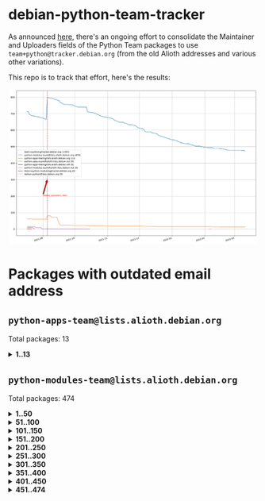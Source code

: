 # debian-python-team-tracker



As announced [here](https://lists.debian.org/debian-python/2021/08/msg00006.html), there's an ongoing effort to consolidate the Maintainer and Uploaders fields of the Python Team packages to use `team+python@tracker.debian.org` (from the old Alioth addresses and various other variations).



This repo is to track that effort, here's the results:



![Python team emails](images/python_team_emails.svg)


# Packages with outdated email address

## `python-apps-team@lists.alioth.debian.org`
Total packages: 13
<details>
<summary><b>1..13</b></summary>


| # | Package | Version |
| --- | --- | --- |
| 1 | [ctop](https://tracker.debian.org/ctop) | 1.0.0-2.1 |
| 2 | [db2twitter](https://tracker.debian.org/db2twitter) | 0.6-1.1 |
| 3 | [dodgy](https://tracker.debian.org/dodgy) | 0.1.9-3 |
| 4 | [etm](https://tracker.debian.org/etm) | 3.2.30-1.1 |
| 5 | [freealchemist](https://tracker.debian.org/freealchemist) | 0.5-1.1 |
| 6 | [kanboard-cli](https://tracker.debian.org/kanboard-cli) | 0.0.2-1.1 |
| 7 | [lightyears](https://tracker.debian.org/lightyears) | 1.4-2 |
| 8 | [pipenv](https://tracker.debian.org/pipenv) | 11.9.0-1.1 |
| 9 | [prospector](https://tracker.debian.org/prospector) | 1.1.7-2 |
| 10 | [pybik](https://tracker.debian.org/pybik) | 3.0-3.1 |
| 11 | [retweet](https://tracker.debian.org/retweet) | 0.10-1.1 |
| 12 | [sinntp](https://tracker.debian.org/sinntp) | 1.6-1.2 |
| 13 | [smem](https://tracker.debian.org/smem) | 1.5-1.1 |
</details>

## `python-modules-team@lists.alioth.debian.org`
Total packages: 474
<details>
<summary><b>1..50</b></summary>


| # | Package | Version |
| --- | --- | --- |
| 1 | [anorack](https://tracker.debian.org/anorack) | 0.2.7-1 |
| 2 | [anosql](https://tracker.debian.org/anosql) | 1.0.1-1 |
| 3 | [asn1crypto](https://tracker.debian.org/asn1crypto) | 1.4.0-1 |
| 4 | [astral](https://tracker.debian.org/astral) | 1.6.1-2 |
| 5 | [authres](https://tracker.debian.org/authres) | 1.2.0-2 |
| 6 | [automat](https://tracker.debian.org/automat) | 20.2.0-1 |
| 7 | [azure-cosmos-table-python](https://tracker.debian.org/azure-cosmos-table-python) | 1.0.5+git20191025-5 |
| 8 | [bdist-nsi](https://tracker.debian.org/bdist-nsi) | 0.1.5-2 |
| 9 | [bernhard](https://tracker.debian.org/bernhard) | 0.2.6-2 |
| 10 | [betamax](https://tracker.debian.org/betamax) | 0.8.1-2 |
| 11 | [bibtexparser](https://tracker.debian.org/bibtexparser) | 1.1.0+ds-3 |
| 12 | [binaryornot](https://tracker.debian.org/binaryornot) | 0.4.4+dfsg-4 |
| 13 | [bitstruct](https://tracker.debian.org/bitstruct) | 8.9.0-1 |
| 14 | [case](https://tracker.debian.org/case) | 1.5.3+dfsg-3 |
| 15 | [cerealizer](https://tracker.debian.org/cerealizer) | 0.8.1-3 |
| 16 | [chardet](https://tracker.debian.org/chardet) | 4.0.0-1 |
| 17 | [chargebee-python](https://tracker.debian.org/chargebee-python) | 1.6.6-1 |
| 18 | [codicefiscale](https://tracker.debian.org/codicefiscale) | 0.9+ds0-2 |
| 19 | [colorclass](https://tracker.debian.org/colorclass) | 2.2.0-2.2 |
| 20 | [colorspacious](https://tracker.debian.org/colorspacious) | 1.1.2-2 |
| 21 | [commonmark](https://tracker.debian.org/commonmark) | 0.9.1-3 |
| 22 | [constantly](https://tracker.debian.org/constantly) | 15.1.0-2 |
| 23 | [contextlib2](https://tracker.debian.org/contextlib2) | 0.6.0.post1-1 |
| 24 | [cookiecutter](https://tracker.debian.org/cookiecutter) | 1.7.3-1 |
| 25 | [coreapi](https://tracker.debian.org/coreapi) | 2.3.3-4 |
| 26 | [coreschema](https://tracker.debian.org/coreschema) | 0.0.4-3 |
| 27 | [cov-core](https://tracker.debian.org/cov-core) | 1.15.0-3 |
| 28 | [cppy](https://tracker.debian.org/cppy) | 1.1.0-2 |
| 29 | [cram](https://tracker.debian.org/cram) | 0.7-4 |
| 30 | [cssutils](https://tracker.debian.org/cssutils) | 1.0.2-3 |
| 31 | [d2to1](https://tracker.debian.org/d2to1) | 0.2.12-2 |
| 32 | [debiancontributors](https://tracker.debian.org/debiancontributors) | 0.7.8-2 |
| 33 | [devpi-common](https://tracker.debian.org/devpi-common) | 3.2.2-1.1 |
| 34 | [django-ajax-selects](https://tracker.debian.org/django-ajax-selects) | 1.7.0-3 |
| 35 | [django-bitfield](https://tracker.debian.org/django-bitfield) | 1.9.6-2 |
| 36 | [django-dirtyfields](https://tracker.debian.org/django-dirtyfields) | 1.3.1-2 |
| 37 | [django-environ](https://tracker.debian.org/django-environ) | 0.4.4-2 |
| 38 | [django-filter](https://tracker.debian.org/django-filter) | 2.4.0-1 |
| 39 | [django-hvad](https://tracker.debian.org/django-hvad) | 1.8.0-1.1 |
| 40 | [django-js-reverse](https://tracker.debian.org/django-js-reverse) | 0.7.3-1.1 |
| 41 | [django-macaddress](https://tracker.debian.org/django-macaddress) | 1.5.0-2 |
| 42 | [django-memoize](https://tracker.debian.org/django-memoize) | 2.2.0+dfsg-1 |
| 43 | [django-nose](https://tracker.debian.org/django-nose) | 1.4.6-2.1 |
| 44 | [django-notification](https://tracker.debian.org/django-notification) | 1.2.0-3 |
| 45 | [django-pagination](https://tracker.debian.org/django-pagination) | 1.0.7-4 |
| 46 | [django-paintstore](https://tracker.debian.org/django-paintstore) | 0.2-4 |
| 47 | [django-picklefield](https://tracker.debian.org/django-picklefield) | 3.0.1-1 |
| 48 | [django-pipeline](https://tracker.debian.org/django-pipeline) | 1.6.14-3 |
| 49 | [django-simple-redis-admin](https://tracker.debian.org/django-simple-redis-admin) | 1.4.0-2 |
| 50 | [django-stronghold](https://tracker.debian.org/django-stronghold) | 0.3.0+debian-2 |
</details>
<details>
<summary><b>51..100</b></summary>

| # | Package | Version |
| --- | --- | --- |
| 51 | [django-webpack-loader](https://tracker.debian.org/django-webpack-loader) | 0.6.0-2 |
| 52 | [django-wkhtmltopdf](https://tracker.debian.org/django-wkhtmltopdf) | 3.3.0-1 |
| 53 | [django-xmlrpc](https://tracker.debian.org/django-xmlrpc) | 0.1.8-2 |
| 54 | [djangorestframework-api-key](https://tracker.debian.org/djangorestframework-api-key) | 2.0.0-2 |
| 55 | [dkimpy](https://tracker.debian.org/dkimpy) | 1.0.5-1 |
| 56 | [dnsdiag](https://tracker.debian.org/dnsdiag) | 2.0.2-1 |
| 57 | [dockerpty](https://tracker.debian.org/dockerpty) | 0.4.1-2 |
| 58 | [drf-generators](https://tracker.debian.org/drf-generators) | 0.5.0-1 |
| 59 | [elasticsearch-curator](https://tracker.debian.org/elasticsearch-curator) | 5.8.1-1 |
| 60 | [enum34](https://tracker.debian.org/enum34) | 1.1.6-4 |
| 61 | [enzyme](https://tracker.debian.org/enzyme) | 0.4.1-2 |
| 62 | [exam](https://tracker.debian.org/exam) | 0.10.5-3 |
| 63 | [factory-boy](https://tracker.debian.org/factory-boy) | 2.11.1-3 |
| 64 | [faker](https://tracker.debian.org/faker) | 0.9.3-0.1 |
| 65 | [fakesleep](https://tracker.debian.org/fakesleep) | 0.1-2 |
| 66 | [fastchunking](https://tracker.debian.org/fastchunking) | 0.0.3-2 |
| 67 | [feedgenerator](https://tracker.debian.org/feedgenerator) | 1.9-2 |
| 68 | [flask-api](https://tracker.debian.org/flask-api) | 1.1+dfsg-1.1 |
| 69 | [flask-babelex](https://tracker.debian.org/flask-babelex) | 0.9.4-1 |
| 70 | [flask-bcrypt](https://tracker.debian.org/flask-bcrypt) | 0.7.1-2 |
| 71 | [flask-compress](https://tracker.debian.org/flask-compress) | 1.4.0-3 |
| 72 | [flask-gravatar](https://tracker.debian.org/flask-gravatar) | 0.4.2-2 |
| 73 | [flask-htmlmin](https://tracker.debian.org/flask-htmlmin) | 1.3.2-2 |
| 74 | [flask-ldapconn](https://tracker.debian.org/flask-ldapconn) | 0.7.2-1.1 |
| 75 | [flask-limiter](https://tracker.debian.org/flask-limiter) | 1.0.1-2 |
| 76 | [flask-mail](https://tracker.debian.org/flask-mail) | 0.9.1+dfsg1-1.1 |
| 77 | [flask-mongoengine](https://tracker.debian.org/flask-mongoengine) | 0.9.3-4 |
| 78 | [flask-multistatic](https://tracker.debian.org/flask-multistatic) | 1.0-2 |
| 79 | [flask-script](https://tracker.debian.org/flask-script) | 2.0.6-2 |
| 80 | [flask-silk](https://tracker.debian.org/flask-silk) | 0.2-18 |
| 81 | [flask-wtf](https://tracker.debian.org/flask-wtf) | 0.14.3-1 |
| 82 | [flufl.enum](https://tracker.debian.org/flufl.enum) | 4.1.1-3 |
| 83 | [flufl.i18n](https://tracker.debian.org/flufl.i18n) | 3.0.1-1 |
| 84 | [flufl.lock](https://tracker.debian.org/flufl.lock) | 5.0.1-1 |
| 85 | [flufl.password](https://tracker.debian.org/flufl.password) | 1.3-3 |
| 86 | [flufl.testing](https://tracker.debian.org/flufl.testing) | 0.7-2 |
| 87 | [gerritlib](https://tracker.debian.org/gerritlib) | 0.8.0-2 |
| 88 | [gmplot](https://tracker.debian.org/gmplot) | 1.2.0-2 |
| 89 | [gtextfsm](https://tracker.debian.org/gtextfsm) | 1.1.0-2 |
| 90 | [gtts](https://tracker.debian.org/gtts) | 2.0.3-1 |
| 91 | [gtts-token](https://tracker.debian.org/gtts-token) | 1.1.3-1 |
| 92 | [guzzle-sphinx-theme](https://tracker.debian.org/guzzle-sphinx-theme) | 0.7.11-5 |
| 93 | [hachoir](https://tracker.debian.org/hachoir) | 3.1.0+dfsg-3 |
| 94 | [haproxy-log-analysis](https://tracker.debian.org/haproxy-log-analysis) | 2.0~b0-2 |
| 95 | [heapdict](https://tracker.debian.org/heapdict) | 1.0.1-1 |
| 96 | [hiro](https://tracker.debian.org/hiro) | 0.5-2 |
| 97 | [hypothesis-auto](https://tracker.debian.org/hypothesis-auto) | 1.1.4-2 |
| 98 | [importmagic](https://tracker.debian.org/importmagic) | 0.1.7-2 |
| 99 | [inflection](https://tracker.debian.org/inflection) | 0.3.1-2 |
| 100 | [json-tricks](https://tracker.debian.org/json-tricks) | 3.11.0-2 |
</details>
<details>
<summary><b>101..150</b></summary>

| # | Package | Version |
| --- | --- | --- |
| 101 | [jsonhyperschema-codec](https://tracker.debian.org/jsonhyperschema-codec) | 1.0.3-2 |
| 102 | [jupyter-sphinx-theme](https://tracker.debian.org/jupyter-sphinx-theme) | 0.0.6+ds1-10 |
| 103 | [kitchen](https://tracker.debian.org/kitchen) | 1.2.6-2 |
| 104 | [kivy](https://tracker.debian.org/kivy) | 1.11.0-2 |
| 105 | [lazr.delegates](https://tracker.debian.org/lazr.delegates) | 2.0.3-2 |
| 106 | [lazr.smtptest](https://tracker.debian.org/lazr.smtptest) | 2.0.3-2 |
| 107 | [lexicon](https://tracker.debian.org/lexicon) | 3.3.17-1 |
| 108 | [libthumbor](https://tracker.debian.org/libthumbor) | 1.3.3-2 |
| 109 | [logilab-constraint](https://tracker.debian.org/logilab-constraint) | 0.6.0-2 |
| 110 | [mako](https://tracker.debian.org/mako) | 1.1.3+ds1-2 |
| 111 | [manuel](https://tracker.debian.org/manuel) | 1.10.1-2 |
| 112 | [mercurial-extension-utils](https://tracker.debian.org/mercurial-extension-utils) | 1.5.1-3 |
| 113 | [mercurial-keyring](https://tracker.debian.org/mercurial-keyring) | 1.3.1-3 |
| 114 | [milksnake](https://tracker.debian.org/milksnake) | 0.1.5-1 |
| 115 | [mimerender](https://tracker.debian.org/mimerender) | 0.6.0-2 |
| 116 | [mmllib](https://tracker.debian.org/mmllib) | 0.3.0.post1-2 |
| 117 | [mockldap](https://tracker.debian.org/mockldap) | 0.3.0-4 |
| 118 | [modernize](https://tracker.debian.org/modernize) | 0.7-2 |
| 119 | [moksha.common](https://tracker.debian.org/moksha.common) | 1.2.5-4 |
| 120 | [mrtparse](https://tracker.debian.org/mrtparse) | 1.6-2 |
| 121 | [musicbrainzngs](https://tracker.debian.org/musicbrainzngs) | 0.7.1-2 |
| 122 | [mutagen](https://tracker.debian.org/mutagen) | 1.45.1-2 |
| 123 | [mwic](https://tracker.debian.org/mwic) | 0.7.8-1 |
| 124 | [mysql-connector-python](https://tracker.debian.org/mysql-connector-python) | 8.0.15-2 |
| 125 | [nb2plots](https://tracker.debian.org/nb2plots) | 0.6-2 |
| 126 | [netmiko](https://tracker.debian.org/netmiko) | 2.4.2-1 |
| 127 | [networkx](https://tracker.debian.org/networkx) | 2.5+ds-2 |
| 128 | [nose2](https://tracker.debian.org/nose2) | 0.9.2-1 |
| 129 | [nose2-cov](https://tracker.debian.org/nose2-cov) | 1.0a4-3 |
| 130 | [ntplib](https://tracker.debian.org/ntplib) | 0.3.3-2 |
| 131 | [numpy-stl](https://tracker.debian.org/numpy-stl) | 2.9.0-1 |
| 132 | [obsub](https://tracker.debian.org/obsub) | 0.2-4 |
| 133 | [okasha](https://tracker.debian.org/okasha) | 0.2.4-4 |
| 134 | [overpass](https://tracker.debian.org/overpass) | 0.7-1 |
| 135 | [pastescript](https://tracker.debian.org/pastescript) | 2.0.2-4 |
| 136 | [pep8](https://tracker.debian.org/pep8) | 1.7.1-9 |
| 137 | [pep8-naming](https://tracker.debian.org/pep8-naming) | 0.10.0-1 |
| 138 | [pg8000](https://tracker.debian.org/pg8000) | 1.10.6-2 |
| 139 | [pidcat](https://tracker.debian.org/pidcat) | 2.1.0-4 |
| 140 | [plastex](https://tracker.debian.org/plastex) | 2.1-2 |
| 141 | [portio](https://tracker.debian.org/portio) | 0.5-4 |
| 142 | [power](https://tracker.debian.org/power) | 1.4+dfsg-4 |
| 143 | [pprintpp](https://tracker.debian.org/pprintpp) | 0.4.0-2 |
| 144 | [preggy](https://tracker.debian.org/preggy) | 1.4.4-1 |
| 145 | [ptable](https://tracker.debian.org/ptable) | 0.9.2-2 |
| 146 | [py-radix](https://tracker.debian.org/py-radix) | 0.10.0-3 |
| 147 | [py3dns](https://tracker.debian.org/py3dns) | 3.2.1-1 |
| 148 | [pyasn1](https://tracker.debian.org/pyasn1) | 0.4.8-1 |
| 149 | [pybindgen](https://tracker.debian.org/pybindgen) | 0.20.0+dfsg1-2 |
| 150 | [pycallgraph](https://tracker.debian.org/pycallgraph) | 1.1.3-1.2 |
</details>
<details>
<summary><b>151..200</b></summary>

| # | Package | Version |
| --- | --- | --- |
| 151 | [pycxx](https://tracker.debian.org/pycxx) | 7.1.4-0.2 |
| 152 | [pydbus](https://tracker.debian.org/pydbus) | 0.6.0-4 |
| 153 | [pydenticon](https://tracker.debian.org/pydenticon) | 0.3.1-2 |
| 154 | [pydispatcher](https://tracker.debian.org/pydispatcher) | 2.0.5-2 |
| 155 | [pydle](https://tracker.debian.org/pydle) | 0.9.4-2 |
| 156 | [pyeapi](https://tracker.debian.org/pyeapi) | 0.8.1-2 |
| 157 | [pyenchant](https://tracker.debian.org/pyenchant) | 3.2.0-1 |
| 158 | [pyfg](https://tracker.debian.org/pyfg) | 0.50-2 |
| 159 | [pyfiglet](https://tracker.debian.org/pyfiglet) | 0.8.0+dfsg-1 |
| 160 | [pyfribidi](https://tracker.debian.org/pyfribidi) | 0.12.0+repack-7 |
| 161 | [pygeoif](https://tracker.debian.org/pygeoif) | 0.7-2 |
| 162 | [pygtail](https://tracker.debian.org/pygtail) | 0.6.1-2 |
| 163 | [pygtkspellcheck](https://tracker.debian.org/pygtkspellcheck) | 4.0.5-2 |
| 164 | [pyinotify](https://tracker.debian.org/pyinotify) | 0.9.6-1.3 |
| 165 | [pyiosxr](https://tracker.debian.org/pyiosxr) | 0.52-1.1 |
| 166 | [pyjavaproperties](https://tracker.debian.org/pyjavaproperties) | 0.7-2 |
| 167 | [pyjokes](https://tracker.debian.org/pyjokes) | 0.5.0-3 |
| 168 | [pykcs11](https://tracker.debian.org/pykcs11) | 1.5.10-1 |
| 169 | [pylama](https://tracker.debian.org/pylama) | 7.4.3-3 |
| 170 | [pylibmc](https://tracker.debian.org/pylibmc) | 1.5.2-3 |
| 171 | [pylint-celery](https://tracker.debian.org/pylint-celery) | 0.3-5 |
| 172 | [pylint-common](https://tracker.debian.org/pylint-common) | 0.2.5-4 |
| 173 | [pylint-django](https://tracker.debian.org/pylint-django) | 2.0.13-1 |
| 174 | [pylint-flask](https://tracker.debian.org/pylint-flask) | 0.5-4 |
| 175 | [pylint-plugin-utils](https://tracker.debian.org/pylint-plugin-utils) | 0.6-1 |
| 176 | [pymacs](https://tracker.debian.org/pymacs) | 0.25-3 |
| 177 | [pymodbus](https://tracker.debian.org/pymodbus) | 2.1.0+dfsg-2 |
| 178 | [pynag](https://tracker.debian.org/pynag) | 1.1.2+dfsg-2 |
| 179 | [pynliner](https://tracker.debian.org/pynliner) | 0.8.0-2 |
| 180 | [pyopengl](https://tracker.debian.org/pyopengl) | 3.1.5+dfsg-1 |
| 181 | [pyprind](https://tracker.debian.org/pyprind) | 2.11.2-2 |
| 182 | [pyquery](https://tracker.debian.org/pyquery) | 1.2.9-4 |
| 183 | [pyrad](https://tracker.debian.org/pyrad) | 2.1-2 |
| 184 | [pysimplesoap](https://tracker.debian.org/pysimplesoap) | 1.16.2-3 |
| 185 | [pysmi](https://tracker.debian.org/pysmi) | 0.3.2-2 |
| 186 | [pysodium](https://tracker.debian.org/pysodium) | 0.7.0-2 |
| 187 | [pyspf](https://tracker.debian.org/pyspf) | 2.0.14-2 |
| 188 | [pysrt](https://tracker.debian.org/pysrt) | 1.0.1-2 |
| 189 | [pyssim](https://tracker.debian.org/pyssim) | 0.2-2 |
| 190 | [pytaglib](https://tracker.debian.org/pytaglib) | 0.3.6+dfsg-2 |
| 191 | [pytds](https://tracker.debian.org/pytds) | 1.10.0-1 |
| 192 | [pytest-bdd](https://tracker.debian.org/pytest-bdd) | 3.2.1-1 |
| 193 | [pytest-cookies](https://tracker.debian.org/pytest-cookies) | 0.4.0-1 |
| 194 | [pytest-django](https://tracker.debian.org/pytest-django) | 3.5.1-1 |
| 195 | [pytest-expect](https://tracker.debian.org/pytest-expect) | 1.1.0-2 |
| 196 | [pytest-httpbin](https://tracker.debian.org/pytest-httpbin) | 1.0.0-2 |
| 197 | [pytest-instafail](https://tracker.debian.org/pytest-instafail) | 0.4.2-1 |
| 198 | [pytest-runner](https://tracker.debian.org/pytest-runner) | 2.11.1-1.2 |
| 199 | [pytest-sugar](https://tracker.debian.org/pytest-sugar) | 0.9.4-1 |
| 200 | [pytest-tornado](https://tracker.debian.org/pytest-tornado) | 0.8.1-1 |
</details>
<details>
<summary><b>201..250</b></summary>

| # | Package | Version |
| --- | --- | --- |
| 201 | [pytest-vcr](https://tracker.debian.org/pytest-vcr) | 1.0.2-2 |
| 202 | [python-activipy](https://tracker.debian.org/python-activipy) | 0.1-7 |
| 203 | [python-adal](https://tracker.debian.org/python-adal) | 1.2.2-1 |
| 204 | [python-aiohttp-session](https://tracker.debian.org/python-aiohttp-session) | 2.9.0-2 |
| 205 | [python-aioinflux](https://tracker.debian.org/python-aioinflux) | 0.9.0-2 |
| 206 | [python-aiomeasures](https://tracker.debian.org/python-aiomeasures) | 0.5.14-3 |
| 207 | [python-amqplib](https://tracker.debian.org/python-amqplib) | 1.0.2-2 |
| 208 | [python-aptly](https://tracker.debian.org/python-aptly) | 0.12.10-2 |
| 209 | [python-args](https://tracker.debian.org/python-args) | 0.1.0-3 |
| 210 | [python-arpy](https://tracker.debian.org/python-arpy) | 1.1.1-4 |
| 211 | [python-astor](https://tracker.debian.org/python-astor) | 0.8.1-1 |
| 212 | [python-base58](https://tracker.debian.org/python-base58) | 1.0.3-1.1 |
| 213 | [python-bcdoc](https://tracker.debian.org/python-bcdoc) | 0.16.0-2 |
| 214 | [python-bitbucket-api](https://tracker.debian.org/python-bitbucket-api) | 0.5.0-3 |
| 215 | [python-box](https://tracker.debian.org/python-box) | 3.4.6-2 |
| 216 | [python-btrees](https://tracker.debian.org/python-btrees) | 4.3.1-2 |
| 217 | [python-cerberus](https://tracker.debian.org/python-cerberus) | 1.3.2-1 |
| 218 | [python-click-log](https://tracker.debian.org/python-click-log) | 0.2.1-2 |
| 219 | [python-clint](https://tracker.debian.org/python-clint) | 0.5.1-3 |
| 220 | [python-cluster](https://tracker.debian.org/python-cluster) | 1.3.3-3 |
| 221 | [python-coloredlogs](https://tracker.debian.org/python-coloredlogs) | 7.3-2 |
| 222 | [python-colour](https://tracker.debian.org/python-colour) | 0.1.5-2 |
| 223 | [python-consul](https://tracker.debian.org/python-consul) | 0.7.1-1.1 |
| 224 | [python-cookies](https://tracker.debian.org/python-cookies) | 2.2.1-3 |
| 225 | [python-cpuinfo](https://tracker.debian.org/python-cpuinfo) | 5.0.0-2 |
| 226 | [python-crcmod](https://tracker.debian.org/python-crcmod) | 1.7+dfsg-2 |
| 227 | [python-cs](https://tracker.debian.org/python-cs) | 2.7.1-1 |
| 228 | [python-dbfread](https://tracker.debian.org/python-dbfread) | 2.0.7-3 |
| 229 | [python-decorator](https://tracker.debian.org/python-decorator) | 4.4.2-2 |
| 230 | [python-demjson](https://tracker.debian.org/python-demjson) | 2.2.4-5 |
| 231 | [python-diaspy](https://tracker.debian.org/python-diaspy) | 0.6.0-2 |
| 232 | [python-dictobj](https://tracker.debian.org/python-dictobj) | 0.4-4 |
| 233 | [python-distutils-extra](https://tracker.debian.org/python-distutils-extra) | 2.45 |
| 234 | [python-django-casclient](https://tracker.debian.org/python-django-casclient) | 1.5.3-1 |
| 235 | [python-django-etcd-settings](https://tracker.debian.org/python-django-etcd-settings) | 0.1.13+dfsg-3 |
| 236 | [python-django-gravatar2](https://tracker.debian.org/python-django-gravatar2) | 1.4.4-2 |
| 237 | [python-django-jsonfield](https://tracker.debian.org/python-django-jsonfield) | 1.4.0-2 |
| 238 | [python-django-push-notifications](https://tracker.debian.org/python-django-push-notifications) | 1.4.1-1 |
| 239 | [python-django-simple-history](https://tracker.debian.org/python-django-simple-history) | 2.7.0-1.1 |
| 240 | [python-doubleratchet](https://tracker.debian.org/python-doubleratchet) | 0.6.0-2 |
| 241 | [python-dpkt](https://tracker.debian.org/python-dpkt) | 1.9.2-2 |
| 242 | [python-easywebdav](https://tracker.debian.org/python-easywebdav) | 1.2.0-8 |
| 243 | [python-envparse](https://tracker.debian.org/python-envparse) | 0.2.0-2 |
| 244 | [python-envs](https://tracker.debian.org/python-envs) | 1.2.6-1.1 |
| 245 | [python-epc](https://tracker.debian.org/python-epc) | 0.0.5-3 |
| 246 | [python-etcd](https://tracker.debian.org/python-etcd) | 0.4.5-2 |
| 247 | [python-ethtool](https://tracker.debian.org/python-ethtool) | 0.14-3 |
| 248 | [python-ewmh](https://tracker.debian.org/python-ewmh) | 0.1.6-2 |
| 249 | [python-exotel](https://tracker.debian.org/python-exotel) | 0.1.5-2 |
| 250 | [python-feather-format](https://tracker.debian.org/python-feather-format) | 0.3.1+dfsg1-4 |
</details>
<details>
<summary><b>251..300</b></summary>

| # | Package | Version |
| --- | --- | --- |
| 251 | [python-flaky](https://tracker.debian.org/python-flaky) | 3.7.0-1 |
| 252 | [python-genty](https://tracker.debian.org/python-genty) | 1.3.2-1 |
| 253 | [python-geoip2](https://tracker.debian.org/python-geoip2) | 2.9.0+dfsg1-2 |
| 254 | [python-gflags](https://tracker.debian.org/python-gflags) | 1.5.1-7 |
| 255 | [python-glob2](https://tracker.debian.org/python-glob2) | 0.5-3 |
| 256 | [python-hashids](https://tracker.debian.org/python-hashids) | 1.3.1-1 |
| 257 | [python-hidapi](https://tracker.debian.org/python-hidapi) | 0.9.0.post3-2 |
| 258 | [python-hiredis](https://tracker.debian.org/python-hiredis) | 1.0.1-1 |
| 259 | [python-hpilo](https://tracker.debian.org/python-hpilo) | 4.3-3 |
| 260 | [python-html2text](https://tracker.debian.org/python-html2text) | 2020.1.16-1 |
| 261 | [python-http-parser](https://tracker.debian.org/python-http-parser) | 0.9.0-1 |
| 262 | [python-httptools](https://tracker.debian.org/python-httptools) | 0.1.1-1 |
| 263 | [python-icalendar](https://tracker.debian.org/python-icalendar) | 4.0.3-4 |
| 264 | [python-iniparse](https://tracker.debian.org/python-iniparse) | 0.4-3 |
| 265 | [python-ipaddress](https://tracker.debian.org/python-ipaddress) | 1.0.23-1 |
| 266 | [python-ipfix](https://tracker.debian.org/python-ipfix) | 0.9.7-2 |
| 267 | [python-irodsclient](https://tracker.debian.org/python-irodsclient) | 0.8.1-2 |
| 268 | [python-isc-dhcp-leases](https://tracker.debian.org/python-isc-dhcp-leases) | 0.9.1-2 |
| 269 | [python-isoweek](https://tracker.debian.org/python-isoweek) | 1.3.3-3 |
| 270 | [python-jmespath](https://tracker.debian.org/python-jmespath) | 0.10.0-1 |
| 271 | [python-jsonrpc](https://tracker.debian.org/python-jsonrpc) | 1.13.0-1 |
| 272 | [python-junit-xml](https://tracker.debian.org/python-junit-xml) | 1.9-1 |
| 273 | [python-kanboard](https://tracker.debian.org/python-kanboard) | 1.0.1-1.1 |
| 274 | [python-langdetect](https://tracker.debian.org/python-langdetect) | 1.0.7-4 |
| 275 | [python-ldap](https://tracker.debian.org/python-ldap) | 3.2.0-4 |
| 276 | [python-ldapdomaindump](https://tracker.debian.org/python-ldapdomaindump) | 0.9.3-1 |
| 277 | [python-libguess](https://tracker.debian.org/python-libguess) | 1.1-4 |
| 278 | [python-logfury](https://tracker.debian.org/python-logfury) | 0.1.2-4 |
| 279 | [python-mailer](https://tracker.debian.org/python-mailer) | 0.8.1-4 |
| 280 | [python-mastodon](https://tracker.debian.org/python-mastodon) | 1.5.1-1 |
| 281 | [python-mccabe](https://tracker.debian.org/python-mccabe) | 0.6.1-3 |
| 282 | [python-measurement](https://tracker.debian.org/python-measurement) | 2.0.1-2 |
| 283 | [python-meld3](https://tracker.debian.org/python-meld3) | 1.0.2-3 |
| 284 | [python-mnemonic](https://tracker.debian.org/python-mnemonic) | 0.19-1 |
| 285 | [python-model-mommy](https://tracker.debian.org/python-model-mommy) | 1.6.0-2 |
| 286 | [python-morris](https://tracker.debian.org/python-morris) | 1.2-2 |
| 287 | [python-mpegdash](https://tracker.debian.org/python-mpegdash) | 0.2.0-1 |
| 288 | [python-multidict](https://tracker.debian.org/python-multidict) | 5.1.0-1 |
| 289 | [python-nine](https://tracker.debian.org/python-nine) | 1.1.0-1 |
| 290 | [python-noise](https://tracker.debian.org/python-noise) | 1.2.3-3 |
| 291 | [python-notify2](https://tracker.debian.org/python-notify2) | 0.3-4 |
| 292 | [python-ntlm-auth](https://tracker.debian.org/python-ntlm-auth) | 1.4.0-1 |
| 293 | [python-offtrac](https://tracker.debian.org/python-offtrac) | 0.1.0-2.1 |
| 294 | [python-opcua](https://tracker.debian.org/python-opcua) | 0.98.11-1 |
| 295 | [python-openid-cla](https://tracker.debian.org/python-openid-cla) | 1.2-2 |
| 296 | [python-openid-teams](https://tracker.debian.org/python-openid-teams) | 1.2-2 |
| 297 | [python-openidc-client](https://tracker.debian.org/python-openidc-client) | 0.6.0-1.1 |
| 298 | [python-opentimestamps](https://tracker.debian.org/python-opentimestamps) | 0.4.1-1 |
| 299 | [python-padme](https://tracker.debian.org/python-padme) | 1.1.1-3 |
| 300 | [python-pampy](https://tracker.debian.org/python-pampy) | 1.8.4-2 |
</details>
<details>
<summary><b>301..350</b></summary>

| # | Package | Version |
| --- | --- | --- |
| 301 | [python-path-and-address](https://tracker.debian.org/python-path-and-address) | 2.0.1-2 |
| 302 | [python-pathtools](https://tracker.debian.org/python-pathtools) | 0.1.2-4 |
| 303 | [python-paypal](https://tracker.debian.org/python-paypal) | 1.2.5-3 |
| 304 | [python-peakutils](https://tracker.debian.org/python-peakutils) | 1.3.3+ds-2 |
| 305 | [python-pem](https://tracker.debian.org/python-pem) | 19.1.0-1 |
| 306 | [python-persistent](https://tracker.debian.org/python-persistent) | 4.6.4-0.2 |
| 307 | [python-pex](https://tracker.debian.org/python-pex) | 1.1.14-3.1 |
| 308 | [python-pgpdump](https://tracker.debian.org/python-pgpdump) | 1.5-2 |
| 309 | [python-pgspecial](https://tracker.debian.org/python-pgspecial) | 1.11.10+dfsg1-1 |
| 310 | [python-phonenumbers](https://tracker.debian.org/python-phonenumbers) | 8.12.1-1 |
| 311 | [python-picklable-itertools](https://tracker.debian.org/python-picklable-itertools) | 0.1.1-3 |
| 312 | [python-plaster](https://tracker.debian.org/python-plaster) | 1.0-2 |
| 313 | [python-plaster-pastedeploy](https://tracker.debian.org/python-plaster-pastedeploy) | 0.5-3 |
| 314 | [python-prctl](https://tracker.debian.org/python-prctl) | 1.7-2 |
| 315 | [python-preshed](https://tracker.debian.org/python-preshed) | 3.0.2-1 |
| 316 | [python-pretend](https://tracker.debian.org/python-pretend) | 1.0.9-1 |
| 317 | [python-prettylog](https://tracker.debian.org/python-prettylog) | 0.1.0-2 |
| 318 | [python-priority](https://tracker.debian.org/python-priority) | 1.3.0-3 |
| 319 | [python-progressbar](https://tracker.debian.org/python-progressbar) | 2.5-2 |
| 320 | [python-pskc](https://tracker.debian.org/python-pskc) | 1.1-3 |
| 321 | [python-py-zipkin](https://tracker.debian.org/python-py-zipkin) | 0.15.0-1.1 |
| 322 | [python-pyasn1-modules](https://tracker.debian.org/python-pyasn1-modules) | 0.2.1-1 |
| 323 | [python-pyftpdlib](https://tracker.debian.org/python-pyftpdlib) | 1.5.4-2 |
| 324 | [python-pygerrit2](https://tracker.debian.org/python-pygerrit2) | 2.0.4-2 |
| 325 | [python-pypump](https://tracker.debian.org/python-pypump) | 0.7-3 |
| 326 | [python-pysnmp4-apps](https://tracker.debian.org/python-pysnmp4-apps) | 0.3.2-2.2 |
| 327 | [python-pysnmp4-mibs](https://tracker.debian.org/python-pysnmp4-mibs) | 0.1.3-3 |
| 328 | [python-pytest-benchmark](https://tracker.debian.org/python-pytest-benchmark) | 3.2.2-2 |
| 329 | [python-pyvmomi](https://tracker.debian.org/python-pyvmomi) | 6.7.1-3 |
| 330 | [python-rarfile](https://tracker.debian.org/python-rarfile) | 3.1-1 |
| 331 | [python-ratelimiter](https://tracker.debian.org/python-ratelimiter) | 1.2.0.post0-1 |
| 332 | [python-redisearch-py](https://tracker.debian.org/python-redisearch-py) | 1.0.0-1 |
| 333 | [python-releases](https://tracker.debian.org/python-releases) | 1.6.3-1 |
| 334 | [python-repoze.lru](https://tracker.debian.org/python-repoze.lru) | 0.7-2 |
| 335 | [python-repoze.sphinx.autointerface](https://tracker.debian.org/python-repoze.sphinx.autointerface) | 0.8-0.2 |
| 336 | [python-repoze.tm2](https://tracker.debian.org/python-repoze.tm2) | 2.0-2 |
| 337 | [python-requests-ntlm](https://tracker.debian.org/python-requests-ntlm) | 1.1.0-1.1 |
| 338 | [python-requirements-detector](https://tracker.debian.org/python-requirements-detector) | 0.6-2 |
| 339 | [python-restless](https://tracker.debian.org/python-restless) | 2.1.1-2 |
| 340 | [python-rpaths](https://tracker.debian.org/python-rpaths) | 0.13-1.1 |
| 341 | [python-rply](https://tracker.debian.org/python-rply) | 0.7.7-2 |
| 342 | [python-schedutils](https://tracker.debian.org/python-schedutils) | 0.6-2.1 |
| 343 | [python-schema](https://tracker.debian.org/python-schema) | 0.6.7-3 |
| 344 | [python-schroot](https://tracker.debian.org/python-schroot) | 0.4-4 |
| 345 | [python-scp](https://tracker.debian.org/python-scp) | 0.13.0-2 |
| 346 | [python-scripttest](https://tracker.debian.org/python-scripttest) | 1.3-3 |
| 347 | [python-scruffy](https://tracker.debian.org/python-scruffy) | 0.3.3-2 |
| 348 | [python-sdnotify](https://tracker.debian.org/python-sdnotify) | 0.3.1-2 |
| 349 | [python-serverfiles](https://tracker.debian.org/python-serverfiles) | 0.3.0-1 |
| 350 | [python-service-identity](https://tracker.debian.org/python-service-identity) | 18.1.0-6 |
</details>
<details>
<summary><b>351..400</b></summary>

| # | Package | Version |
| --- | --- | --- |
| 351 | [python-sexpdata](https://tracker.debian.org/python-sexpdata) | 0.0.3-2 |
| 352 | [python-shade](https://tracker.debian.org/python-shade) | 1.30.0-3 |
| 353 | [python-shellescape](https://tracker.debian.org/python-shellescape) | 3.4.1-4 |
| 354 | [python-simpy](https://tracker.debian.org/python-simpy) | 2.3.1+dfsg-2 |
| 355 | [python-simpy3](https://tracker.debian.org/python-simpy3) | 3.0.11-2 |
| 356 | [python-slimmer](https://tracker.debian.org/python-slimmer) | 0.1.30-8 |
| 357 | [python-slugify](https://tracker.debian.org/python-slugify) | 4.0.0-1 |
| 358 | [python-smstrade](https://tracker.debian.org/python-smstrade) | 0.2.4-6 |
| 359 | [python-socketpool](https://tracker.debian.org/python-socketpool) | 0.5.3-5 |
| 360 | [python-sphinx-issues](https://tracker.debian.org/python-sphinx-issues) | 1.2.0-2 |
| 361 | [python-spur](https://tracker.debian.org/python-spur) | 0.3.21-1 |
| 362 | [python-srp](https://tracker.debian.org/python-srp) | 1.0.15-1 |
| 363 | [python-statsd](https://tracker.debian.org/python-statsd) | 3.3.0-2 |
| 364 | [python-stopit](https://tracker.debian.org/python-stopit) | 1.1.2-1 |
| 365 | [python-structlog](https://tracker.debian.org/python-structlog) | 20.1.0-1 |
| 366 | [python-sunlight](https://tracker.debian.org/python-sunlight) | 1.1.5-3 |
| 367 | [python-suntime](https://tracker.debian.org/python-suntime) | 1.2.5-2 |
| 368 | [python-tempita](https://tracker.debian.org/python-tempita) | 0.5.2-6 |
| 369 | [python-test-server](https://tracker.debian.org/python-test-server) | 0.0.27-2 |
| 370 | [python-testing.common.database](https://tracker.debian.org/python-testing.common.database) | 2.0.0-2 |
| 371 | [python-testing.mysqld](https://tracker.debian.org/python-testing.mysqld) | 1.4.0-4 |
| 372 | [python-testing.postgresql](https://tracker.debian.org/python-testing.postgresql) | 1.3.0-2 |
| 373 | [python-thriftpy](https://tracker.debian.org/python-thriftpy) | 0.3.9+ds1-1 |
| 374 | [python-tinycss](https://tracker.debian.org/python-tinycss) | 0.4-3 |
| 375 | [python-tktreectrl](https://tracker.debian.org/python-tktreectrl) | 2.0.2-3 |
| 376 | [python-translationstring](https://tracker.debian.org/python-translationstring) | 1.4-1 |
| 377 | [python-twitter](https://tracker.debian.org/python-twitter) | 3.3-2 |
| 378 | [python-typeguard](https://tracker.debian.org/python-typeguard) | 2.2.2-1.1 |
| 379 | [python-tzlocal](https://tracker.debian.org/python-tzlocal) | 2.1-1 |
| 380 | [python-udatetime](https://tracker.debian.org/python-udatetime) | 0.0.16-4 |
| 381 | [python-unicodecsv](https://tracker.debian.org/python-unicodecsv) | 0.14.1-2 |
| 382 | [python-urlobject](https://tracker.debian.org/python-urlobject) | 2.4.3-3 |
| 383 | [python-urwidtrees](https://tracker.debian.org/python-urwidtrees) | 1.0.3.dev0-1 |
| 384 | [python-utils](https://tracker.debian.org/python-utils) | 2.3.0-2 |
| 385 | [python-vagrant](https://tracker.debian.org/python-vagrant) | 0.5.15-3 |
| 386 | [python-venusian](https://tracker.debian.org/python-venusian) | 3.0.0-1 |
| 387 | [python-vobject](https://tracker.debian.org/python-vobject) | 0.9.6.1-0.2 |
| 388 | [python-webob](https://tracker.debian.org/python-webob) | 1:1.8.6-1.1 |
| 389 | [python-wget](https://tracker.debian.org/python-wget) | 3.2-3 |
| 390 | [python-wheezy.template](https://tracker.debian.org/python-wheezy.template) | 0.1.167-2 |
| 391 | [python-whoosh](https://tracker.debian.org/python-whoosh) | 2.7.4+git6-g9134ad92-5 |
| 392 | [python-wither](https://tracker.debian.org/python-wither) | 1.1-2 |
| 393 | [python-wsgilog](https://tracker.debian.org/python-wsgilog) | 0.3.1-3 |
| 394 | [python-x3dh](https://tracker.debian.org/python-x3dh) | 0.5.8-2 |
| 395 | [python-xeddsa](https://tracker.debian.org/python-xeddsa) | 0.4.6-2 |
| 396 | [python-yaswfp](https://tracker.debian.org/python-yaswfp) | 0.9.3-1.1 |
| 397 | [python-zc.customdoctests](https://tracker.debian.org/python-zc.customdoctests) | 1.0.1-2 |
| 398 | [python-zipp](https://tracker.debian.org/python-zipp) | 1.0.0-3 |
| 399 | [python-zxcvbn](https://tracker.debian.org/python-zxcvbn) | 4.4.28-2 |
| 400 | [python3-proselint](https://tracker.debian.org/python3-proselint) | 0.10.2-2 |
</details>
<details>
<summary><b>401..450</b></summary>

| # | Package | Version |
| --- | --- | --- |
| 401 | [pythondialog](https://tracker.debian.org/pythondialog) | 3.5.1-1 |
| 402 | [pytoml](https://tracker.debian.org/pytoml) | 0.1.21-1 |
| 403 | [pyuca](https://tracker.debian.org/pyuca) | 1.2-2 |
| 404 | [pyutilib](https://tracker.debian.org/pyutilib) | 5.8.0-1 |
| 405 | [pywavelets](https://tracker.debian.org/pywavelets) | 1.1.1-1 |
| 406 | [pywinrm](https://tracker.debian.org/pywinrm) | 0.3.0-2 |
| 407 | [quark-sphinx-theme](https://tracker.debian.org/quark-sphinx-theme) | 0.5.1-2 |
| 408 | [recommonmark](https://tracker.debian.org/recommonmark) | 0.6.0+ds-1 |
| 409 | [redis-py-cluster](https://tracker.debian.org/redis-py-cluster) | 2.0.0-1 |
| 410 | [reparser](https://tracker.debian.org/reparser) | 1.4.3-1 |
| 411 | [requests-aws](https://tracker.debian.org/requests-aws) | 0.1.5-2 |
| 412 | [ripe-atlas-cousteau](https://tracker.debian.org/ripe-atlas-cousteau) | 1.4.2-3 |
| 413 | [ripe-atlas-sagan](https://tracker.debian.org/ripe-atlas-sagan) | 1.2.2-2 |
| 414 | [robot-detection](https://tracker.debian.org/robot-detection) | 0.4.0-2 |
| 415 | [routes](https://tracker.debian.org/routes) | 2.5.1-1 |
| 416 | [sgmllib3k](https://tracker.debian.org/sgmllib3k) | 1.0.0-3 |
| 417 | [simplegeneric](https://tracker.debian.org/simplegeneric) | 0.8.1-3 |
| 418 | [singledispatch](https://tracker.debian.org/singledispatch) | 3.4.0.3-3 |
| 419 | [sireader](https://tracker.debian.org/sireader) | 1.1.1-2 |
| 420 | [sleekxmpp](https://tracker.debian.org/sleekxmpp) | 1.3.3-6 |
| 421 | [slimit](https://tracker.debian.org/slimit) | 0.8.1-4 |
| 422 | [smartypants](https://tracker.debian.org/smartypants) | 2.0.0-2 |
| 423 | [sortedcontainers](https://tracker.debian.org/sortedcontainers) | 2.1.0-2 |
| 424 | [speaklater](https://tracker.debian.org/speaklater) | 1.3-5 |
| 425 | [sphinx](https://tracker.debian.org/sphinx) | 1.8.5-2 |
| 426 | [sphinx](https://tracker.debian.org/sphinx) | 1.8.5-3 |
| 427 | [sphinx](https://tracker.debian.org/sphinx) | 1.8.5-4 |
| 428 | [sphinx](https://tracker.debian.org/sphinx) | 1.8.5-5 |
| 429 | [sphinx](https://tracker.debian.org/sphinx) | 2.4.3-2 |
| 430 | [sphinx](https://tracker.debian.org/sphinx) | 2.4.3-4 |
| 431 | [sphinx-autorun](https://tracker.debian.org/sphinx-autorun) | 1.1.0-3.1 |
| 432 | [sphinx-celery](https://tracker.debian.org/sphinx-celery) | 2.0.0-1 |
| 433 | [sphinx-intl](https://tracker.debian.org/sphinx-intl) | 2.0.1-2 |
| 434 | [sphinxcontrib-devhelp](https://tracker.debian.org/sphinxcontrib-devhelp) | 1.0.2-2 |
| 435 | [sphinxcontrib-doxylink](https://tracker.debian.org/sphinxcontrib-doxylink) | 1.5-1 |
| 436 | [sphinxcontrib-log-cabinet](https://tracker.debian.org/sphinxcontrib-log-cabinet) | 1.0.1-2 |
| 437 | [sphinxcontrib-qthelp](https://tracker.debian.org/sphinxcontrib-qthelp) | 1.0.3-2 |
| 438 | [sphinxcontrib-rubydomain](https://tracker.debian.org/sphinxcontrib-rubydomain) | 0.1~dev-20100804-2 |
| 439 | [sphinxcontrib-websupport](https://tracker.debian.org/sphinxcontrib-websupport) | 1.2.4-1 |
| 440 | [sphinxtesters](https://tracker.debian.org/sphinxtesters) | 0.2.3-1 |
| 441 | [sshpubkeys](https://tracker.debian.org/sshpubkeys) | 3.1.0-2.1 |
| 442 | [sshtunnel](https://tracker.debian.org/sshtunnel) | 0.1.4-2 |
| 443 | [stardicter](https://tracker.debian.org/stardicter) | 1.2-1 |
| 444 | [straight.plugin](https://tracker.debian.org/straight.plugin) | 1.4.1-3 |
| 445 | [stsci.distutils](https://tracker.debian.org/stsci.distutils) | 0.3.7-5 |
| 446 | [tagpy](https://tracker.debian.org/tagpy) | 2013.1-7 |
| 447 | [terminaltables](https://tracker.debian.org/terminaltables) | 3.1.0-3 |
| 448 | [texext](https://tracker.debian.org/texext) | 0.6.6-2 |
| 449 | [tinydb](https://tracker.debian.org/tinydb) | 3.15.2-2 |
| 450 | [translation-finder](https://tracker.debian.org/translation-finder) | 1.0-1 |
</details>
<details>
<summary><b>451..474</b></summary>

| # | Package | Version |
| --- | --- | --- |
| 451 | [transmissionrpc](https://tracker.debian.org/transmissionrpc) | 0.11-4 |
| 452 | [txws](https://tracker.debian.org/txws) | 0.9.1-4 |
| 453 | [txzmq](https://tracker.debian.org/txzmq) | 0.8.0-2 |
| 454 | [typogrify](https://tracker.debian.org/typogrify) | 1:2.0.7-2 |
| 455 | [u-msgpack-python](https://tracker.debian.org/u-msgpack-python) | 2.3.0-2 |
| 456 | [utidylib](https://tracker.debian.org/utidylib) | 0.5-3 |
| 457 | [vcr.py](https://tracker.debian.org/vcr.py) | 4.0.2-1 |
| 458 | [vim-autopep8](https://tracker.debian.org/vim-autopep8) | 1.2.0-2 |
| 459 | [vsts-cd-manager](https://tracker.debian.org/vsts-cd-manager) | 1.0.2-3 |
| 460 | [wchartype](https://tracker.debian.org/wchartype) | 0.1-2 |
| 461 | [webpy](https://tracker.debian.org/webpy) | 1:0.61-1 |
| 462 | [whichcraft](https://tracker.debian.org/whichcraft) | 0.4.1-2 |
| 463 | [wikitrans](https://tracker.debian.org/wikitrans) | 1.3-1 |
| 464 | [willow](https://tracker.debian.org/willow) | 1.4-1 |
| 465 | [wlc](https://tracker.debian.org/wlc) | 1.2-1 |
| 466 | [wokkel](https://tracker.debian.org/wokkel) | 18.0.0-3.1 |
| 467 | [wsgiproxy2](https://tracker.debian.org/wsgiproxy2) | 0.4.5-1.1 |
| 468 | [wtf-peewee](https://tracker.debian.org/wtf-peewee) | 3.0.0+dfsg-2 |
| 469 | [wtforms](https://tracker.debian.org/wtforms) | 2.2.1-2 |
| 470 | [xhtml2pdf](https://tracker.debian.org/xhtml2pdf) | 0.2.4-1 |
| 471 | [xlwt](https://tracker.debian.org/xlwt) | 1.3.0-3 |
| 472 | [zc.lockfile](https://tracker.debian.org/zc.lockfile) | 2.0-1 |
| 473 | [zict](https://tracker.debian.org/zict) | 2.0.0-1 |
| 474 | [zope.deprecation](https://tracker.debian.org/zope.deprecation) | 4.4.0-4 |
</details>
